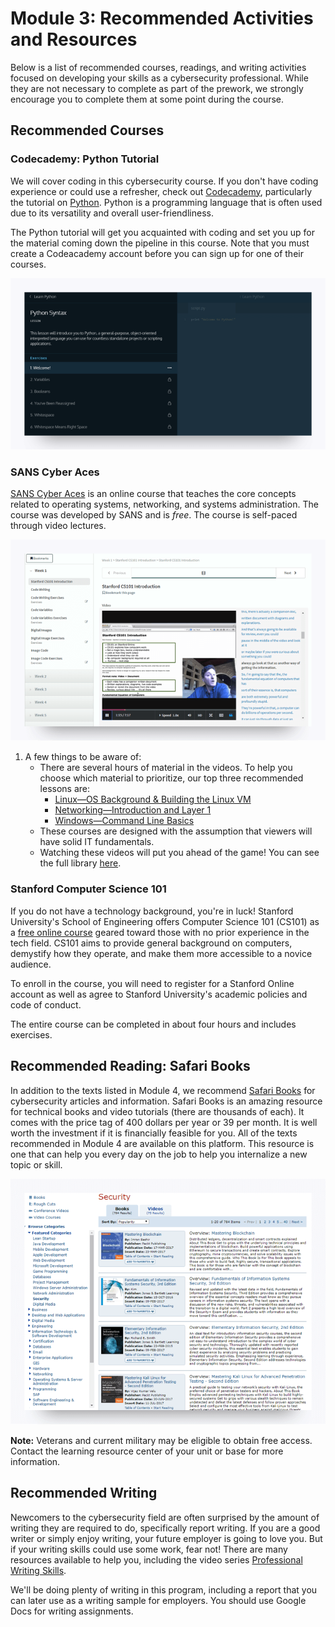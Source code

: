 # Module 3: Recommended Activities and Resources

Below is a list of recommended courses, readings, and writing activities focused on developing your skills as a cybersecurity professional. While they are not necessary to complete as part of the prework, we strongly encourage you to complete them at some point during the course. 

## Recommended Courses

### Codecademy: Python Tutorial

We will cover coding in this cybersecurity course. If you don't have coding experience or could use a refresher, check out [Codecademy](https://www.codecademy.com/), particularly the tutorial on [Python](https://www.codecademy.com/learn/learn-python). Python is a programming language that is often used due to its versatility and overall user-friendliness. 

The Python tutorial will get you acquainted with coding and set you up for the material coming down the pipeline in this course. Note that you must create a Codeacademy account before you can sign up for one of their courses. 

![1079](assets/1079.png)



### SANS Cyber Aces

[SANS Cyber Aces](http://www.cyberaces.org/) is an online course that teaches the core concepts related to operating systems, networking, and systems administration. The course was developed by SANS and is *free*. The course is self-paced through video lectures.

![1080](assets/1080.png)

1. A few things to be aware of: 
   - There are several hours of material in the videos. To help you choose which material to prioritize, our top three recommended lessons are: 
     - [Linux—OS Background & Building the Linux VM](https://tutorials.cyberaces.org/tutorials/view/1-1-2)
     - [Networking—Introduction and Layer 1](https://tutorials.cyberaces.org/tutorials/view/2-1)
     - [Windows—Command Line Basics](https://tutorials.cyberaces.org/tutorials/view/1-2-3)
   - These courses are designed with the assumption that viewers will have solid IT fundamentals.  
   - Watching these videos will put you ahead of the game! You can see the full library [here](https://tutorials.cyberaces.org/tutorials). 

### Stanford Computer Science 101

If you do not have a technology background, you're in luck! Stanford University's School of Engineering offers Computer Science 101 (CS101) as a [free online course](https://online.stanford.edu/courses/soe-ycscs101-sp-computer-science-101) geared toward those with no prior experience in the tech field. CS101 aims to provide general background on computers, demystify how they operate, and make them more accessible to a novice audience. 

To enroll in the course, you will need to register for a Stanford Online account as well as agree to Stanford University's academic policies and code of conduct. 

The entire course can be completed in about four hours and includes exercises.  

## Recommended Reading: Safari Books

In addition to the texts listed in Module 4, we recommend [Safari Books](https://www.safaribooksonline.com/) for cybersecurity articles and information. Safari Books is an amazing resource for technical books and video tutorials (there are thousands of each\). It comes with the price tag of 400 dollars per year or 39 per month. It is well worth the investment if it is financially feasible for you. All of the texts recommended in Module 4 are available on this platform. This resource is one that can help you every day on the job to help you internalize a new topic or skill. 

![1081](assets/1081.png)

**Note:** Veterans and current military may be eligible to obtain free access. Contact the learning resource center of your unit or base for more information. 

## Recommended Writing

Newcomers to the cybersecurity field are often surprised by the amount of writing they are required to do, specifically report writing. If you are a good writer or simply enjoy writing, your future employer is going to love you. But if your writing skills could use some work, fear not! There are many resources available to help you, including the video series [Professional Writing Skills](https://www.youtube.com/playlist?list=PLzLHunnjEdX-YLYtSFgTfVJovtc8I4prp).

We'll be doing plenty of writing in this program, including a report that you can later use as a writing sample for employers. You should use Google Docs for writing assignments. 

